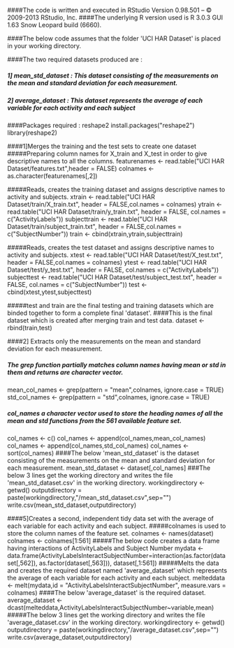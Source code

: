 ####The code is written and executed in RStudio Version 0.98.501 – © 2009-2013 RStudio, Inc.
####The underlying R version used is R 3.0.3 GUI 1.63 Snow Leopard build (6660).

####The below code assumes that the folder 'UCI HAR Dataset' is placed in your working directory.


####The two required datasets produced are : 
#####    1] mean_std_dataset : This dataset consisting of the measurements on the mean and standard deviation for each measurement.
#####    2] average_dataset :  This dataset represents the average of each variable for each activity and each subject

####Packages required : reshape2
install.packages("reshape2")
library(reshape2)


####1]Merges the training and the test sets to create one dataset
#####Preparing column names for X_train and X_test in order to give descriptive names to all the columns.
featurenames <- read.table("UCI HAR Dataset/features.txt",header = FALSE)
colnames <- as.character(featurenames[,2])

#####Reads, creates the training dataset and assigns descriptive names to activity and subjects.
xtrain <- read.table("UCI HAR Dataset/train/X_train.txt", header = FALSE,col.names = colnames)
ytrain <- read.table("UCI HAR Dataset/train/y_train.txt", header = FALSE, col.names = c("ActivityLabels"))
subjecttrain <- read.table("UCI HAR Dataset/train/subject_train.txt", header = FALSE,col.names = c("SubjectNumber"))
train <- cbind(xtrain,ytrain,subjecttrain)

#####Reads, creates the test dataset and assigns descriptive names to activity and subjects.
xtest <- read.table("UCI HAR Dataset/test/X_test.txt", header = FALSE,col.names = colnames)
ytest <- read.table("UCI HAR Dataset/test/y_test.txt", header = FALSE, col.names = c("ActivityLabels"))
subjecttest <- read.table("UCI HAR Dataset/test/subject_test.txt", header = FALSE, col.names = c("SubjectNumber"))
test <- cbind(xtest,ytest,subjecttest)

#####test and train are the final testing and training datasets which are binded together to form a complete final 'dataset'.
####This is the final dataset which is created after merging train and test data.
dataset <- rbind(train,test)


####2] Extracts only the measurements on the mean and standard deviation for each measurement.
##### The grep function partially matches column names having mean or std in them and returns are character vector.
mean_col_names <- grep(pattern = "mean",colnames, ignore.case = TRUE)
std_col_names <- grep(pattern = "std",colnames, ignore.case = TRUE)
##### col_names a character vector used to store the heading names of all the mean and std functions from the 561 available feature set.
col_names <- c()
col_names <- append(col_names,mean_col_names)
col_names <- append(col_names,std_col_names)
col_names <- sort(col_names)
####The below 'mean_std_dataset' is the dataset consisting of the measurements on the mean and standard deviation for each measurement.
mean_std_dataset <- dataset[,col_names]
###The below 3 lines get the working directory and writes the file 'mean_std_dataset.csv' in the working directory.
workingdirectory <- getwd()
outputdirectory = paste(workingdirectory,"/mean_std_dataset.csv",sep="")
write.csv(mean_std_dataset,outputdirectory)



####5]Creates a second, independent tidy data set with the average of each variable for each activity and each subject.
#####colnames is used to store the column names of the feature set.
colnames <- names(dataset)
colnames <- colnames[1:561]
#####The below code creates a data frame having interactions of ActivityLabels and Subject Number
mydata <- data.frame(ActivityLabelsInteractSubjectNumber=interaction(as.factor(dataset[,562]), as.factor(dataset[,563])), dataset[,1:561])
#####Melts the data and creates the required dataset named 'average_dataset' which represents the average of each variable for each activity and each subject.
melteddata <- melt(mydata,id = "ActivityLabelsInteractSubjectNumber", measure.vars = colnames)
####The below 'average_dataset' is the required dataset.
average_dataset <- dcast(melteddata,ActivityLabelsInteractSubjectNumber~variable,mean)
#####The below 3 lines get the working directory and writes the file 'average_dataset.csv' in the working directory.
workingdirectory <- getwd()
outputdirectory = paste(workingdirectory,"/average_dataset.csv",sep="")
write.csv(average_dataset,outputdirectory)
